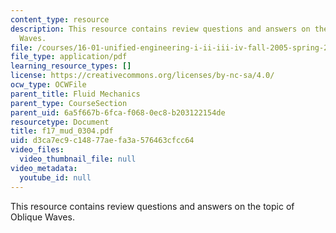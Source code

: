 ```yaml
---
content_type: resource
description: This resource contains review questions and answers on the topic of Oblique
  Waves.
file: /courses/16-01-unified-engineering-i-ii-iii-iv-fall-2005-spring-2006/d3ca7ec9c14877aefa3a576463cfcc64_f17_mud_0304.pdf
file_type: application/pdf
learning_resource_types: []
license: https://creativecommons.org/licenses/by-nc-sa/4.0/
ocw_type: OCWFile
parent_title: Fluid Mechanics
parent_type: CourseSection
parent_uid: 6a5f667b-6fca-f068-0ec8-b203122154de
resourcetype: Document
title: f17_mud_0304.pdf
uid: d3ca7ec9-c148-77ae-fa3a-576463cfcc64
video_files:
  video_thumbnail_file: null
video_metadata:
  youtube_id: null
---
```

This resource contains review questions and answers on the topic of Oblique Waves.